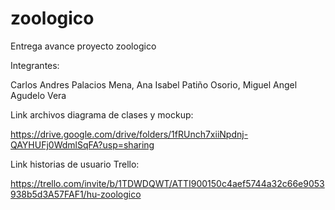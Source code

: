 # zoologico

Entrega avance proyecto zoologico

Integrantes:

Carlos Andres Palacios Mena, Ana Isabel Patiño Osorio, Miguel Angel Agudelo Vera

Link archivos diagrama de clases y mockup:

https://drive.google.com/drive/folders/1fRUnch7xiiNpdnj-QAYHUFj0WdmlSqFA?usp=sharing

Link historias de usuario Trello:

https://trello.com/invite/b/1TDWDQWT/ATTI900150c4aef5744a32c66e9053938b5d3A57FAF1/hu-zoologico
